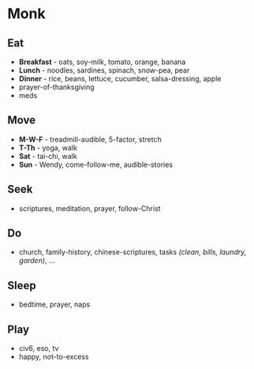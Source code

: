 # Monk

## Eat
* **Breakfast** - oats, soy-milk, tomato, orange, banana
* **Lunch** - noodles, sardines, spinach, snow-pea, pear
* **Dinner** - rice, beans, lettuce, cucumber, salsa-dressing, apple
* prayer-of-thanksgiving
* meds

## Move
* **M-W-F** - treadmill-audible, 5-factor, stretch
* **T-Th** - yoga, walk 
* **Sat** - tai-chi, walk
* **Sun** - Wendy, come-follow-me, audible-stories

## Seek
* scriptures, meditation, prayer, follow-Christ

## Do
* church, family-history, chinese-scriptures, tasks _(clean, bills, laundry, garden)_, ...

## Sleep
* bedtime, prayer, naps

## Play
* civ6, eso, tv
* happy, not-to-excess



